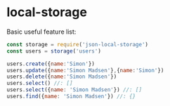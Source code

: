 # local-storage

Basic useful feature list:

```javascript
const storage = require('json-local-storage')
const users = storage('users')

users.create({name:'Simon'})
users.update({name:'Simon Madsen'},{name:'Simon'})
users.delete({name:'Simon Madsen'})
users.select() //: []
users.select({name: 'Simon Madsen'}) //: []
users.find({name: 'Simon Madsen'}) //: {}

```
